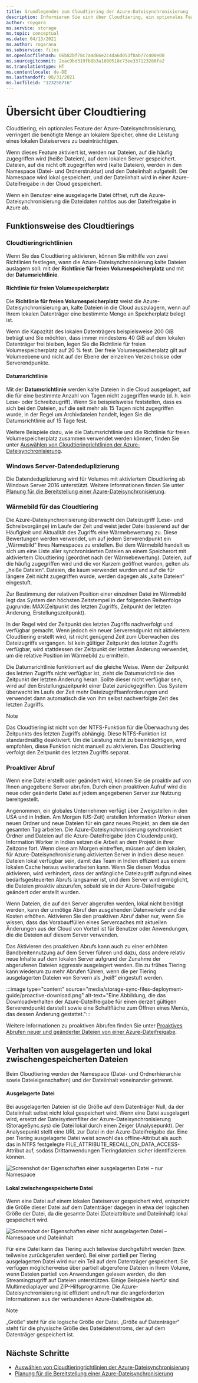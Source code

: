 ```yaml
---
title: Grundlegendes zum Cloudtiering der Azure-Dateisynchronisierung | Microsoft-Dokumentation
description: Informieren Sie sich über Cloudtiering, ein optionales Feature der Azure-Dateisynchronisierung. Dateien, auf die häufig zugegriffen wird, werden lokal auf dem Server gespeichert. andere werden in Azure Files ausgelagert.
author: roygara
ms.service: storage
ms.topic: conceptual
ms.date: 04/13/2021
ms.author: rogarana
ms.subservice: files
ms.openlocfilehash: 06b82bf78c7a4d66e2c4da6d053f8ab77c400e00
ms.sourcegitcommit: 2eac9bd319fb8b3a1080518c73ee337123286fa2
ms.translationtype: HT
ms.contentlocale: de-DE
ms.lasthandoff: 08/31/2021
ms.locfileid: "123258716"
---
```

# <a name="cloud-tiering-overview"></a>Übersicht über Cloudtiering
Cloudtiering, ein optionales Feature der Azure-Dateisynchronisierung, verringert die benötigte Menge an lokalem Speicher, ohne die Leistung eines lokalen Dateiservers zu beeinträchtigen.

Wenn dieses Feature aktiviert ist, werden nur Dateien, auf die häufig zugegriffen wird (heiße Dateien), auf dem lokalen Server gespeichert. Dateien, auf die nicht oft zugegriffen wird (kalte Dateien), werden in den Namespace (Datei- und Ordnerstruktur) und den Dateiinhalt aufgeteilt. Der Namespace wird lokal gespeichert, und der Dateiinhalt wird in einer Azure-Dateifreigabe in der Cloud gespeichert. 

Wenn ein Benutzer eine ausgelagerte Datei öffnet, ruft die Azure-Dateisynchronisierung die Dateidaten nahtlos aus der Dateifreigabe in Azure ab.

## <a name="how-cloud-tiering-works"></a>Funktionsweise des Cloudtierings

### <a name="cloud-tiering-policies"></a>Cloudtieringrichtlinien
Wenn Sie das Cloudtiering aktivieren, können Sie mithilfe von zwei Richtlinien festlegen, wann die Azure-Dateisynchronisierung kalte Dateien auslagern soll: mit der **Richtlinie für freien Volumespeicherplatz** und mit der **Datumsrichtlinie**. 

#### <a name="volume-free-space-policy"></a>Richtlinie für freien Volumespeicherplatz
Die **Richtlinie für freien Volumespeicherplatz** weist die Azure-Dateisynchronisierung an, kalte Dateien in die Cloud auszulagern, wenn auf Ihrem lokalen Datenträger eine bestimmte Menge an Speicherplatz belegt ist. 

Wenn die Kapazität des lokalen Datenträgers beispielsweise 200 GiB beträgt und Sie möchten, dass immer mindestens 40 GiB auf dem lokalen Datenträger frei bleiben, legen Sie die Richtlinie für freien Volumespeicherplatz auf 20 % fest. Der freie Volumespeicherplatz gilt auf Volumeebene und nicht auf der Ebene der einzelnen Verzeichnisse oder Serverendpunkte. 

#### <a name="date-policy"></a>Datumsrichtlinie
Mit der **Datumsrichtlinie** werden kalte Dateien in die Cloud ausgelagert, auf die für eine bestimmte Anzahl von Tagen nicht zugegriffen wurde (d. h. kein Lese- oder Schreibzugriff). Wenn Sie beispielsweise feststellen, dass es sich bei den Dateien, auf die seit mehr als 15 Tagen nicht zugegriffen wurde, in der Regel um Archivdateien handelt, legen Sie die Datumsrichtlinie auf 15 Tage fest. 

Weitere Beispiele dazu, wie die Datumsrichtlinie und die Richtlinie für freien Volumespeicherplatz zusammen verwendet werden können, finden Sie unter [Auswählen von Cloudtieringrichtlinien der Azure-Dateisynchronisierung](file-sync-choose-cloud-tiering-policies.md).

### <a name="windows-server-data-deduplication"></a>Windows Server-Datendeduplizierung
Die Datendeduplizierung wird für Volumes mit aktiviertem Cloudtiering ab Windows Server 2016 unterstützt. Weitere Informationen finden Sie unter [Planung für die Bereitstellung einer Azure-Dateisynchronisierung](file-sync-planning.md#data-deduplication).

### <a name="cloud-tiering-heatmap"></a>Wärmebild für das Cloudtiering
Die Azure-Dateisynchronisierung überwacht den Dateizugriff (Lese- und Schreibvorgänge) im Laufe der Zeit und weist jeder Datei basierend auf der Häufigkeit und Aktualität des Zugriffs eine Wärmebewertung zu. Diese Bewertungen werden verwendet, um auf jedem Serverendpunkt ein „Wärmebild“ Ihres Namespaces zu erstellen. Bei dem Wärmebild handelt es sich um eine Liste aller synchronisierten Dateien an einem Speicherort mit aktiviertem Cloudtiering (geordnet nach der Wärmebewertung). Dateien, auf die häufig zugegriffen wird und die vor Kurzem geöffnet wurden, gelten als „heiße Dateien“. Dateien, die kaum verwendet wurden und auf die für längere Zeit nicht zugegriffen wurde, werden dagegen als „kalte Dateien“ eingestuft. 

Zur Bestimmung der relativen Position einer einzelnen Datei im Wärmebild legt das System den höchsten Zeitstempel in der folgenden Reihenfolge zugrunde: MAX(Zeitpunkt des letzten Zugriffs, Zeitpunkt der letzten Änderung, Erstellungszeitpunkt). 

In der Regel wird der Zeitpunkt des letzten Zugriffs nachverfolgt und verfügbar gemacht. Wenn jedoch ein neuer Serverendpunkt mit aktiviertem Cloudtiering erstellt wird, ist nicht genügend Zeit zum Überwachen des Dateizugriffs vergangen. Ist kein gültiger Zeitpunkt des letzten Zugriffs verfügbar, wird stattdessen der Zeitpunkt der letzten Änderung verwendet, um die relative Position im Wärmebild zu ermitteln.  

Die Datumsrichtlinie funktioniert auf die gleiche Weise. Wenn der Zeitpunkt des letzten Zugriffs nicht verfügbar ist, zieht die Datumsrichtlinie den Zeitpunkt der letzten Änderung heran. Sollte dieser nicht verfügbar sein, wird auf den Erstellungszeitpunkt einer Datei zurückgegriffen. Das System überwacht im Laufe der Zeit mehr Dateizugriffsanforderungen und verwendet dann automatisch die von ihm selbst nachverfolgte Zeit des letzten Zugriffs.

> [!Note]
> Das Cloudtiering ist nicht von der NTFS-Funktion für die Überwachung des Zeitpunkts des letzten Zugriffs abhängig. Diese NTFS-Funktion ist standardmäßig deaktiviert. Um die Leistung nicht zu beeinträchtigen, wird empfohlen, diese Funktion nicht manuell zu aktivieren. Das Cloudtiering verfolgt den Zeitpunkt des letzten Zugriffs separat.

### <a name="proactive-recalling"></a>Proaktiver Abruf

Wenn eine Datei erstellt oder geändert wird, können Sie sie proaktiv auf von Ihnen angegebene Server abrufen. Durch einen proaktiven Aufruf wird die neue oder geänderte Datei auf jedem angegebenen Server zur Nutzung bereitgestellt. 

Angenommen, ein globales Unternehmen verfügt über Zweigstellen in den USA und in Indien. Am Morgen (US-Zeit) erstellen Information Worker einen neuen Ordner und neue Dateien für ein ganz neues Projekt, an dem sie den gesamten Tag arbeiten. Die Azure-Dateisynchronisierung synchronisiert Ordner und Dateien auf die Azure-Dateifreigabe (den Cloudendpunkt). Information Worker in Indien setzen die Arbeit an dem Projekt in ihrer Zeitzone fort. Wenn diese am Morgen eintreffen, müssen auf dem lokalen, für Azure-Dateisynchronisierung aktivierten Server in Indien diese neuen Dateien lokal verfügbar sein, damit das Team in Indien effizient aus einem lokalen Cache heraus weiterarbeiten kann. Wenn Sie diesen Modus aktivieren, wird verhindert, dass der anfängliche Dateizugriff aufgrund eines bedarfsgesteuerten Abrufs langsamer ist, und dem Server wird ermöglicht, die Dateien proaktiv abzurufen, sobald sie in der Azure-Dateifreigabe geändert oder erstellt wurden.

Wenn Dateien, die auf den Server abgerufen werden, lokal nicht benötigt werden, kann der unnötige Abruf den ausgehenden Datenverkehr und die Kosten erhöhen. Aktivieren Sie den proaktiven Abruf daher nur, wenn Sie wissen, dass das Vorabauffüllen eines Servercaches mit aktuellen Änderungen aus der Cloud von Vorteil ist für Benutzer oder Anwendungen, die die Dateien auf diesem Server verwenden. 

Das Aktivieren des proaktiven Abrufs kann auch zu einer erhöhten Bandbreitennutzung auf dem Server führen und dazu, dass andere relativ neue Inhalte auf dem lokalen Server aufgrund der Zunahme der abgerufenen Dateien aggressiv ausgelagert werden. Ein zu frühes Tiering kann wiederum zu mehr Abrufen führen, wenn die per Tiering ausgelagerten Dateien von Servern als „heiß“ eingestuft werden. 

:::image type="content" source="media/storage-sync-files-deployment-guide/proactive-download.png" alt-text="Eine Abbildung, die das Downloadverhalten der Azure-Dateifreigabe für einen derzeit gültigen Serverendpunkt darstellt sowie eine Schaltfläche zum Öffnen eines Menüs, das dessen Änderung gestattet.":::

Weitere Informationen zu proaktiven Abrufen finden Sie unter [Proaktives Abrufen neuer und geänderter Dateien von einer Azure-Dateifreigabe](file-sync-deployment-guide.md#proactively-recall-new-and-changed-files-from-an-azure-file-share).

## <a name="tiered-vs-locally-cached-file-behavior"></a>Verhalten von ausgelagerten und lokal zwischengespeicherten Dateien

Beim Cloudtiering werden der Namespace (Datei- und Ordnerhierarchie sowie Dateieigenschaften) und der Dateiinhalt voneinander getrennt. 

#### <a name="tiered-file"></a>Ausgelagerte Datei

Bei ausgelagerten Dateien ist die Größe auf dem Datenträger Null, da der Dateiinhalt selbst nicht lokal gespeichert wird. Wenn eine Datei ausgelagert wird, ersetzt der Dateisystemfilter der Azure-Dateisynchronisierung (StorageSync.sys) die Datei lokal durch einen Zeiger (Analysepunkt). Der Analysepunkt stellt eine URL zur Datei in der Azure-Dateifreigabe dar. Eine per Tiering ausgelagerte Datei weist sowohl das offline-Attribut als auch das in NTFS festgelegte FILE_ATTRIBUTE_RECALL_ON_DATA_ACCESS-Attribut auf, sodass Drittanwendungen Tieringdateien sicher identifizieren können.   

![Screenshot der Eigenschaften einer ausgelagerten Datei – nur Namespace](media/storage-sync-cloud-tiering-overview/cloud-tiering-overview-2.png)    

#### <a name="locally-cached-file"></a>Lokal zwischengespeicherte Datei

Wenn eine Datei auf einem lokalen Dateiserver gespeichert wird, entspricht die Größe dieser Datei auf dem Datenträger dagegen in etwa der logischen Größe der Datei, da die gesamte Datei (Dateiattribute und Dateiinhalt) lokal gespeichert wird.     

![Screenshot der Eigenschaften einer nicht ausgelagerten Datei – Namespace und Dateiinhalt](media/storage-sync-cloud-tiering-overview/cloud-tiering-overview-1.png) 

Für eine Datei kann das Tiering auch teilweise durchgeführt werden (bzw. teilweise zurückgerufen werden). Bei einer partiell per Tiering ausgelagerten Datei wird nur ein Teil auf dem Datenträger gespeichert. Sie verfügen möglicherweise über partiell abgerufene Dateien in Ihrem Volume, wenn Dateien partiell von Anwendungen gelesen werden, die den Streamingzugriff auf Dateien unterstützen. Einige Beispiele hierfür sind Multimediaplayer und ZIP-Hilfsprogramme. Die Azure-Dateisynchronisierung ist effizient und ruft nur die angeforderten Informationen aus der verbundenen Azure-Dateifreigabe ab.

> [!NOTE]
> „Größe“ steht für die logische Größe der Datei. „Größe auf Datenträger“ steht für die physische Größe des Dateidatenstroms, der auf dem Datenträger gespeichert ist.

## <a name="next-steps"></a>Nächste Schritte

* [Auswählen von Cloudtieringrichtlinien der Azure-Dateisynchronisierung](file-sync-choose-cloud-tiering-policies.md)
* [Planung für die Bereitstellung einer Azure-Dateisynchronisierung](file-sync-planning.md)
